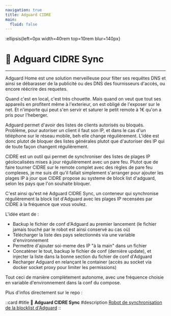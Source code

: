 ```yaml
---
navigation: true
title: Adguard CIDRE
main:
  fluid: false
---
```

:ellipsis{left=0px width=40rem top=10rem blur=140px}
# 🤖 Adguard CIDRE Sync
---

Adguard Home est une solution merveilleuse pour filter ses requêtes DNS et ainsi se débarasser de la publicité ou des DNS des fournisseurs d'accès, ou encore réécrire des requetes.

Quand c'est en local, c'est très chouette. Mais quand on veut que tout ses appareils en profitent même à l'exterieur, on est obligé de l'exposer sur le net. Et n'importe qui peut s'en servir et saturer le petit remote à 1€ qu'on a pris pour l'heberger.

Adguard permet d'avoir des listes de clients autorisés ou bloqués. Problème, pour autoriser un client il faut son IP, et dans le cas d'un téléphone sur le réseau mobile, beh elle change régulièrement. L'idée est donc plutot de bloquer des listes générales plutot que d'autoriser des IP qui de toute façon changent régulièrement.

CIDRE est un outil qui permet de synchroniser des listes de plages IP géolocalisées mises à jour régulièrement avec un pare feu. Plutot que de faire tourner CIDRE sur le remote complet avec des règles de pare feu complexes, je me suis dit qu'il fallait simplement s'arranger pour ajouter les plages IP à jour que CIDRE propose au systeme de block list d'adguard, selon les pays que l'on souhaite bloquer.

C'est ainsi qu'est né Adguard CIDRE Sync, un conteneur qui synchronise régulièrement la block list d'Adguard avec les plages IP recensées par CIDRE à la fréquence que vous voulez.

L'idée etant de :
- Backup le fichier de conf d'Adguard au premier lancement (le fichier jamais touché par le robot est ainsi conservé au cas où)
- Télécharger la liste des pays selectionnés via une variable d'environnement
- Permettre d'ajouter soi-meme des IP "à la main" dans un fichier
- Concaténer le tout, backup le fichier de conf (dernière update), et injecter la liste dans la bonne section du fichier de conf d'Adguard
- Recharger Adguard en relançant le container (accès au socket via docker socket proxy pour limiter les permissions)

Tout ceci de manière complètement autonome, avec une fréquence choisie en variable d'environnement dans la conf du compose.

Plus d'infos directement sur le repo :

 
  ::card
  #title
    🐋 __Adguard CIDRE Sync__
  #description
  [Robot de synchronisation de la blocklist d'Adguard](https://git.djeex.fr/Djeex/adguard-cidre)
  ::
